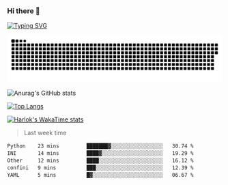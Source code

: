### Hi there 👋

<!--
**wray-le/wray-lee* is a ✨ _special_ ✨ repository because its `README.md` (this file) appears on your GitHub profile.

Here are some ideas to get you started:

- 🔭 I’m currently working on ...
- 🌱 I’m currently learning ...
- 👯 I’m looking to collaborate on ...
- 🤔 I’m looking for help with ...
- 💬 Ask me about ...
- 📫 How to reach me: ...
- 😄 Pronouns: ...
- ⚡ Fun fact: ...
-->
[![Typing SVG](https://readme-typing-svg.herokuapp.com?color=91BEF0&vCenter=true&lines=This+is+Wray's+profile;A+noob+developer)](https://git.io/typing-svg)

<p align="center"><a href=#><img src="image/contributions.svg"></a></p>  

![Anurag's GitHub stats](https://github-readme-stats.vercel.app/api?username=wray-lee&show_icons=true&theme=tokyonight)


[![Top Langs](https://github-readme-stats.vercel.app/api/top-langs/?username=wray-lee&exclude_repo=wray-lee.github.io,wray-lee&layout=donut)](https://github.com/anuraghazra/github-readme-stats)


[![Harlok's WakaTime stats](https://github-readme-stats.vercel.app/api/wakatime?username=wray)](https://github.com/anuraghazra/github-readme-stats)

> Last week time

<!--START_SECTION:waka-->

```txt
Python    23 mins         ███████▓░░░░░░░░░░░░░░░░░   30.74 %
INI       14 mins         ████▓░░░░░░░░░░░░░░░░░░░░   19.29 %
Other     12 mins         ████░░░░░░░░░░░░░░░░░░░░░   16.12 %
confini   9 mins          ███░░░░░░░░░░░░░░░░░░░░░░   12.39 %
YAML      5 mins          █▓░░░░░░░░░░░░░░░░░░░░░░░   06.67 %
```

<!--END_SECTION:waka-->
